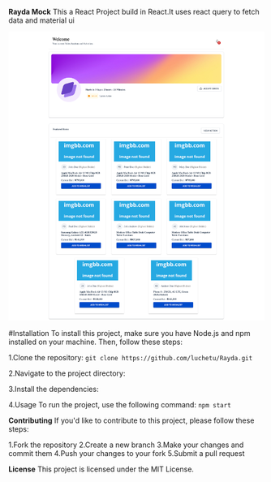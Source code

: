 
**Rayda Mock**
This a React Project build in React.It uses react query to fetch data and material ui

![Rayda](rayda.png)

#Installation
To install this project, make sure you have Node.js and npm installed on your machine. Then, follow these steps:

1.Clone the repository:
`git clone https://github.com/luchetu/Rayda.git`

2.Navigate to the project directory:

3.Install the dependencies:

4.Usage
To run the project, use the following command:
`npm start`

**Contributing**
If you'd like to contribute to this project, please follow these steps:

1.Fork the repository
2.Create a new branch
3.Make your changes and commit them
4.Push your changes to your fork
5.Submit a pull request

**License**
This project is licensed under the MIT License.





